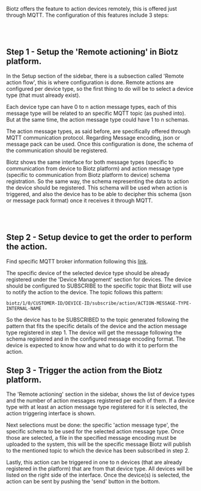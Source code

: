 Biotz offers the feature to action devices remotely, this is offered just through MQTT. The configuration of this features include 3 steps:

<br></br>

## Step 1 - Setup the 'Remote actioning' in Biotz platform.

In the Setup section of the sidebar, there is a subsection called 'Remote action flow', this is where configuration is done. Remote actions are configured per device type, so the first thing to do will be to select a device type (that must already exist).

Each device type can have 0 to n action message types, each of this message type will be related to an specific MQTT topic (as pushed into). But at the same time, the action message type could have 1 to n schemas.

The action message types, as said before, are specifically offered through MQTT communication protocol. Regarding Message encoding, json or message pack can be used. Once this configuration is done, the schema of the communication should be registered.

Biotz shows the same interface for both message types (specific to communication from device to Biotz platform) and action message type (specific to communication from Biotz platform to device) schema registration. So the same way, the schema representing the data to action the device should be registered. This schema will be used when action is triggered, and also the device has to be able to decipher this schema (json or message pack format) once it receives it through MQTT.

<br></br>

## Step 2 - Setup device to get the order to perform the action.

Find specific MQTT broker information following this <a href="/academy/docs/Reference guides/MQTT broker" target="_self">link</a>.

The specific device of the selected device type should be already registered under the 'Device Management' section for devices. The device should be configured to SUBSCRIBE to the specific topic that Biotz will use to notify the action to the device. The topic follows this pattern:

```
biotz/1/0/CUSTOMER-ID/DEVICE-ID/subscribe/action/ACTION-MESSAGE-TYPE-INTERNAL-NAME
```
So the device has to be SUBSCRIBED to the topic generated following the pattern that fits the specific details of the device and the action message type registered in step 1. The device will get the message following the schema registered and in the configured message encoding format. The device is expected to know how and what to do with it to perform the action.

## Step 3 - Trigger the action from the Biotz platform.

The 'Remote actioning' section in the sidebar, shows the list of device types and the number of action messages registered per each of them. If a device type with at least an action message type registered for it is selected, the action triggering interface is shown.

Next selections must be done: the specific 'action message type', the specific schema to be used for the selected action message type. Once those are selected, a file in the specified message encoding must be uploaded to the system, this will be the specific message Biotz will publish to the mentioned topic to which the device has been subscribed in step 2.

Lastly, this action can be triggered in one to n devices (that are already registered in the platform) that are from that device type. All devices will be listed on the right side of the interface. Once the device(s) is selected, the action can be sent by pushing the 'send' button in the bottom.
